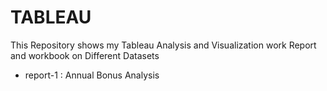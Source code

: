 # TABLEAU
This Repository shows my Tableau Analysis and Visualization work Report and workbook on Different Datasets
* report-1 : Annual Bonus Analysis
